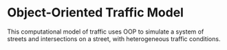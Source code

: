 # Object-Oriented Traffic Model

This computational model of traffic uses OOP to simulate a system of streets and intersections
on a street, with heterogeneous traffic conditions.



